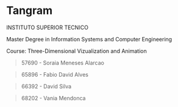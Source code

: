Tangram
=======

INSTITUTO SUPERIOR TECNICO

Master Degree in Information Systems and Computer Engineering


Course: Three-Dimensional Vizualization and Animation
> 57690 - Soraia Meneses Alarcao

> 65896 - Fabio David Alves

> 66392 - David Silva

> 68202 - Vania Mendonca

